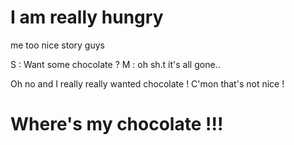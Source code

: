 # I am really hungry 
me too
nice story guys

S : Want some chocolate ?
M : oh sh.t it's all gone..

Oh no and I really really wanted chocolate !
C'mon that's not nice !
# Where's my chocolate  !!!

